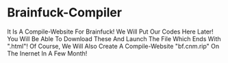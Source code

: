 # Brainfuck-Compiler
It Is A Compile-Website For Brainfuck!
We Will Put Our Codes Here Later!
You Will Be Able To Download These And Launch The File Which Ends With ".html"!
Of Course, We Will Also Create A Compile-Website "bf.cnm.rip" On The Inernet In A Few Month!
